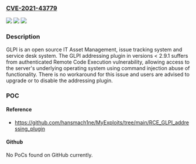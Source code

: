 ### [CVE-2021-43779](https://cve.mitre.org/cgi-bin/cvename.cgi?name=CVE-2021-43779)
![](https://img.shields.io/static/v1?label=Product&message=addressing&color=blue)
![](https://img.shields.io/static/v1?label=Version&message=%3C%202.9.1%20&color=brightgreen)
![](https://img.shields.io/static/v1?label=Vulnerability&message=CWE-20%3A%20Improper%20Input%20Validation&color=brightgreen)

### Description

GLPI is an open source IT Asset Management, issue tracking system and service desk system. The GLPI addressing plugin in versions < 2.9.1 suffers from authenticated Remote Code Execution vulnerability, allowing access to the server's underlying operating system using command injection abuse of functionality. There is no workaround for this issue and users are advised to upgrade or to disable the addressing plugin.

### POC

#### Reference
- https://github.com/hansmach1ne/MyExploits/tree/main/RCE_GLPI_addressing_plugin

#### Github
No PoCs found on GitHub currently.

